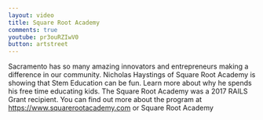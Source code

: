 ```yaml
---
layout: video
title: Square Root Academy
comments: true
youtube: pr3ouRZIwV0
button: artstreet
---
```


Sacramento has so many amazing innovators and entrepreneurs making a difference in our community. Nicholas Haystings of Square Root Academy is showing that Stem Education can be fun. Learn more about why he spends his free time educating kids. The Square Root Academy was a 2017 RAILS Grant recipient. You can find out more about the program at https://www.squarerootacademy.com or Square Root Academy
